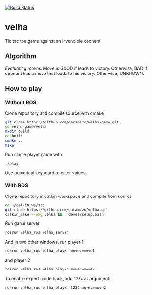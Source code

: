 [![Build Status](https://travis-ci.com/garamizo/velha-game.svg?branch=travis)](https://travis-ci.com/garamizo/velha-game)

# velha
Tic tac toe game against an invencible oponent

## Algorithm

*Evaluating moves.* Move is GOOD if leads to victory. Otherwise, BAD if oponent has a move that leads to his victory. Otherwise, UNKNOWN.

## How to play

### Without ROS

Clone repository and compile source with cmake
```bash
git clone https://github.com/garamizo/velha-game.git
cd velha-game/velha
mkdir build
cd build
cmake ..
make
```

Run single player game with
```bash
./play
```

Use numerical keyboard to enter values.

### With ROS

Clone repository in catkin workspace and compile from source

```bash
cd ~/catkin_ws/src
git clone https://github.com/garamizo/velha.git
catkin_make --pkg velha && . devel/setup.bash
```

Run game server
```bash
rosrun velha_ros velha_server
```

And in two other windows, run player 1
```bash
rosrun velha_ros velha_player move:=move1
```

and player 2
```bash
rosrun velha_ros velha_player move:=move2
```

To enable expert mode hack, add `1234` as argument:
```bash
rosrun velha_ros velha_player 1234 move:=move2
```
